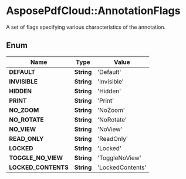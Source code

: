 # AsposePdfCloud::AnnotationFlags
A set of flags specifying various characteristics of the annotation.

## Enum
Name | Type | Value
------------ | ------------- | -------------
**DEFAULT** | **String** | 'Default'
**INVISIBLE** | **String** | 'Invisible'
**HIDDEN** | **String** | 'Hidden'
**PRINT** | **String** | 'Print'
**NO_ZOOM** | **String** | 'NoZoom'
**NO_ROTATE** | **String** | 'NoRotate'
**NO_VIEW** | **String** | 'NoView'
**READ_ONLY** | **String** | 'ReadOnly'
**LOCKED** | **String** | 'Locked'
**TOGGLE_NO_VIEW** | **String** | 'ToggleNoView'
**LOCKED_CONTENTS** | **String** | 'LockedContents'




